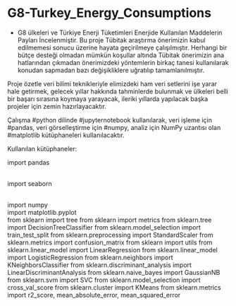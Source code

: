 # G8-Turkey_Energy_Consumptions
- G8 ülkeleri ve Türkiye Enerji Tüketimleri Enerjide Kullanılan Maddelerin Payları İncelenmiştir.
Bu proje Tübitak araştırma önerimizin kabul edilmemesi sonucu üzerine hayata geçirilmeye çalışılmıştır.
Herhangi bir bütçe desteği olmadan mümkün koşullar altında Tübitak önerimizin ana hatlarından çıkmadan önerimizdeki yöntemlerin birkaç tanesi kullanılarak konudan sapmadan bazı değişikliklere uğratılıp tamamlanılmıştır.


Proje özetle veri bilimi teknikleriyle elimizdeki ham veri setlerini işe yarar hale getirmek, gelecek yıllar hakkında tahminlerde bulunmak ve ülkeleri belli bir başarı sırasına koymaya yarayacak, ileriki yıllarda yapılacak başka projeler için zemin hazırlayacaktır.

Çalışma #python dilinde #jupyternotebook kullanılarak, veri işleme için #pandas, veri görselleştirme için #numpy, analiz için NumPy uzantısı olan #matplotlib kütüphaneleri kullanılacaktır.

Kullanılan kütüphaneler:

import pandas  <p>          
import seaborn      <p>      
import numpy               
import matplotlib.pyplot   
from sklearn                        import tree
from sklearn                        import metrics
from sklearn.tree                   import DecisionTreeClassifier 
from sklearn.model_selection        import train_test_split
from sklearn.preprocessing          import StandardScaler
from sklearn.metrics                import confusion_matrix
from sklearn                        import utils
from sklearn.linear_model           import LinearRegression
from sklearn.linear_model           import LogisticRegression
from sklearn.neighbors              import KNeighborsClassifier
from sklearn.discriminant_analysis  import LinearDiscriminantAnalysis
from sklearn.naive_bayes            import GaussianNB
from sklearn.svm                    import SVC
from sklearn.model_selection        import cross_val_score
from sklearn.cluster                import KMeans
from sklearn.metrics                import r2_score, mean_absolute_error, mean_squared_error
